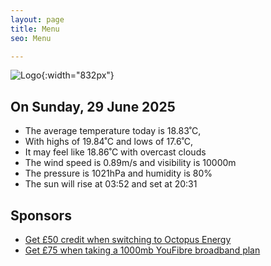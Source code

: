 ```yaml
---
layout: page
title: Menu
seo: Menu

---
```


![Logo](/images/logo.jpg){:width="832px"}

<!-- weather_marker starts -->
## On Sunday, 29 June 2025

- The average temperature today is 18.83˚C,
- With highs of 19.84˚C and lows of 17.6˚C,
- It may feel like 18.86˚C with overcast clouds
- The wind speed is 0.89m/s and visibility is 10000m
- The pressure is 1021hPa and humidity is 80%
- The sun will rise at 03:52 and set at 20:31

<!-- weather_marker ends -->

## Sponsors

- [Get £50 credit when switching to Octopus Energy](https://bit.ly/3oD1nnS)
- [Get £75 when taking a 1000mb YouFibre broadband plan](https://aklam.io/91zWhU?)
